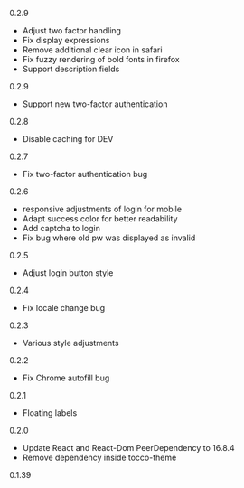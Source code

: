 0.2.9
- Adjust two factor handling
- Fix display expressions
- Remove additional clear icon in safari
- Fix fuzzy rendering of bold fonts in firefox
- Support description fields

0.2.9
- Support new two-factor authentication

0.2.8
- Disable caching for DEV

0.2.7
- Fix two-factor authentication bug

0.2.6
- responsive adjustments of login for mobile
- Adapt success color for better readability
- Add captcha to login
- Fix bug where old pw was displayed as invalid

0.2.5
- Adjust login button style

0.2.4
- Fix locale change bug

0.2.3
- Various style adjustments

0.2.2
-  Fix Chrome autofill bug

0.2.1
-  Floating labels

0.2.0
- Update React and React-Dom PeerDependency to 16.8.4
- Remove dependency inside tocco-theme

0.1.39
